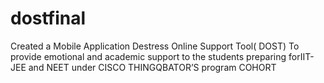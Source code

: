 # dostfinal
Created a Mobile Application Destress Online Support Tool( DOST)
To provide emotional and academic support to the students preparing forIIT-JEE and NEET under CISCO THINGQBATOR’S program COHORT
